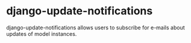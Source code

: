 # django-update-notifications

django-update-notifications allows users to subscribe for e-mails about updates of model instances.
